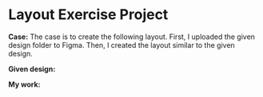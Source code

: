 # Layout Exercise Project

**Case:** The case is to create the following layout. First, I uploaded the given design folder to Figma. Then, I created the layout similar to the given design. 

**Given design:** 

**My work:** 
